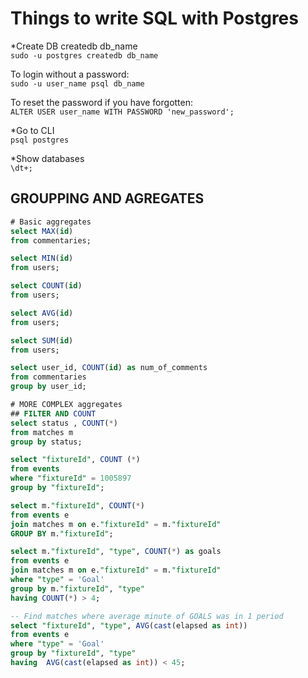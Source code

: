 # Things to write SQL with Postgres

*Create DB
createdb db_name</br>
`sudo -u postgres createdb db_name`

To login without a password:</br>
`sudo -u user_name psql db_name`

To reset the password if you have forgotten:</br>
`ALTER USER user_name WITH PASSWORD 'new_password';`

*Go to CLI</br>
`psql postgres`

*Show databases</br>
`\dt+;`

## GROUPPING AND AGREGATES
```sql
# Basic aggregates
select MAX(id)
from commentaries;

select MIN(id)
from users;

select COUNT(id)
from users;

select AVG(id)
from users;

select SUM(id)
from users;

select user_id, COUNT(id) as num_of_comments 
from commentaries
group by user_id;

# MORE COMPLEX aggregates
## FILTER AND COUNT
select status , COUNT(*)
from matches m 
group by status;

select "fixtureId", COUNT (*)
from events
where "fixtureId" = 1005897
group by "fixtureId";

select m."fixtureId", COUNT(*)
from events e 
join matches m on e."fixtureId" = m."fixtureId" 
GROUP BY m."fixtureId";

select m."fixtureId", "type", COUNT(*) as goals
from events e 
join matches m on e."fixtureId" = m."fixtureId"
where "type" = 'Goal'
group by m."fixtureId", "type"
having COUNT(*) > 4;

-- Find matches where average minute of GOALS was in 1 period
select "fixtureId", "type", AVG(cast(elapsed as int))
from events e
where "type" = 'Goal'
group by "fixtureId", "type"
having  AVG(cast(elapsed as int)) < 45;
```
